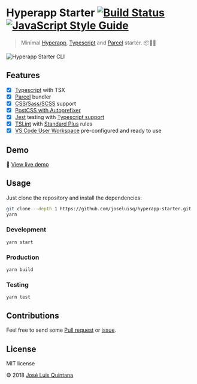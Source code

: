 # Hyperapp Starter [![Build Status](https://travis-ci.org/joseluisq/hyperapp-starter.svg?branch=master)](https://travis-ci.org/joseluisq/hyperapp-starter) [![JavaScript Style Guide](https://img.shields.io/badge/code_style-standard-brightgreen.svg)](https://standardjs.com)

> Minimal [Hyperapp](https://hyperapp.js.org), [Typescript](https://www.typescriptlang.org/) and [Parcel](https://en.parceljs.org) starter. :package::rocket::tada:

![Hyperapp Starter CLI](https://user-images.githubusercontent.com/1700322/43285644-db442eb2-911f-11e8-8853-0b9fbee6b4b6.png)

## Features

- [x] [Typescript](https://www.typescriptlang.org/) with TSX
- [x] [Parcel](https://github.com/parcel-bundler/parcel) bundler
- [x] [CSS/Sass/SCSS](https://github.com/sass/node-sass) support
- [x] [PostCSS with Autoprefixer](https://github.com/postcss/autoprefixer)
- [x] [Jest](http://jestjs.io/) testing with [Typescript support](https://github.com/kulshekhar/ts-jest)
- [x] [TSLint](https://github.com/palantir/tslint) with [Standard Plus](https://github.com/joseluisq/tslint-config-standard-plus) rules
- [x] [VS Code User Workspace](https://code.visualstudio.com/docs/getstarted/settings) pre-configured and ready to use

## Demo
:rocket: [View live demo](https://codesandbox.io/s/o7xpqr69x5)

## Usage

Just clone the repository and install the dependencies:

```sh
git clone --depth 1 https://github.com/joseluisq/hyperapp-starter.git
yarn
```

### Development

```
yarn start
```

### Production

```
yarn build
```

### Testing

```
yarn test
```

## Contributions

Feel free to send some [Pull request](https://github.com/joseluisq/hyperapp-starter/pulls) or [issue](https://github.com/joseluisq/hyperapp-starter/issues).

## License
MIT license

© 2018 [José Luis Quintana](http://git.io/joseluisq)
